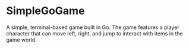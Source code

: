 # SimpleGoGame
A simple, terminal-based game built in Go. The game features a player character that can move left, right, and jump to interact with items in the game world.
